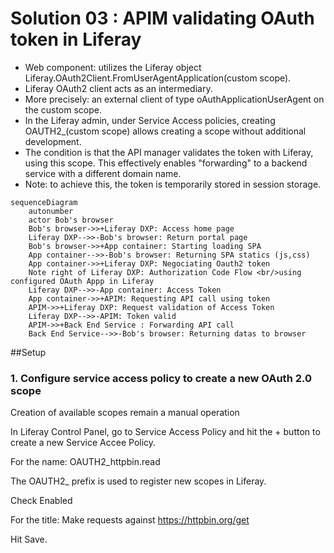 # Solution 03 : APIM validating OAuth token in Liferay

- Web component: utilizes the Liferay object Liferay.OAuth2Client.FromUserAgentApplication(custom scope).
- Liferay OAuth2 client acts as an intermediary.
- More precisely: an external client of type oAuthApplicationUserAgent on the custom scope.
- In the Liferay admin, under Service Access policies, creating OAUTH2_(custom scope) allows creating a scope without additional development.
- The condition is that the API manager validates the token with Liferay, using this scope. This effectively enables "forwarding" to a backend service with a different domain name.
- Note: to achieve this, the token is temporarily stored in session storage.

```mermaid
sequenceDiagram
    autonumber
    actor Bob's browser
    Bob's browser->>+Liferay DXP: Access home page
    Liferay DXP-->>-Bob's browser: Return portal page
    Bob's browser->>+App container: Starting loading SPA
    App container-->>-Bob's browser: Returning SPA statics (js,css)
    App container->>+Liferay DXP: Negociating Oauth2 token
    Note right of Liferay DXP: Authorization Code Flow <br/>using configured OAuth Appp in Liferay
    Liferay DXP-->>-App container: Access Token
    App container->>+APIM: Requesting API call using token
    APIM->>+Liferay DXP: Request validation of Access Token
    Liferay DXP-->>-APIM: Token valid
    APIM->>+Back End Service : Forwarding API call
    Back End Service-->>-Bob's browser: Returning datas to browser
```

##Setup
### 1. Configure service access policy to create a new OAuth 2.0 scope

Creation of available scopes remain a manual operation

In Liferay Control Panel, go to Service Access Policy and hit the + button to create a new Service Accee Policy.

For the name: OAUTH2_httpbin.read

The OAUTH2_ prefix is used to register new scopes in Liferay.

Check Enabled

For the title: Make requests against https://httpbin.org/get

Hit Save.
